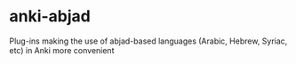 anki-abjad
==========

Plug-ins making the use of abjad-based languages (Arabic, Hebrew, Syriac, etc) in Anki more convenient
